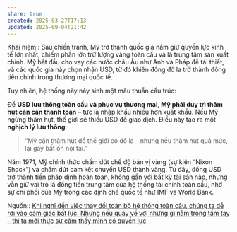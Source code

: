 ```yaml
---
share: true
created: 2025-03-27T17:13
updated: 2025-09-04T21:42
---
```

Khái niệm:: 
Sau chiến tranh, Mỹ trở thành quốc gia nắm giữ quyền lực kinh tế lớn nhất, chiếm phần lớn trữ lượng vàng toàn cầu và là trung tâm sản xuất chính. Mỹ bắt đầu cho vay các nước châu Âu như Anh và Pháp để tái thiết, và các quốc gia này chọn nhận USD, từ đó khiến đồng đô la trở thành đồng tiền chính trong thương mại quốc tế.
 

Tuy nhiên, hệ thống này nảy sinh một mâu thuẫn cấu trúc:

Để **USD lưu thông toàn cầu và phục vụ thương mại**, **Mỹ phải duy trì thâm hụt cán cân thanh toán** – tức là nhập khẩu nhiều hơn xuất khẩu. Nếu Mỹ ngừng thâm hụt, thế giới sẽ thiếu USD để giao dịch. Điều này tạo ra một **nghịch lý lưu thông**:

> “Mỹ cần thâm hụt để thế giới có đô la – nhưng nếu thâm hụt quá mức, lại gây bất ổn nội tại.”

Năm 1971, Mỹ chính thức chấm dứt chế độ bản vị vàng (sự kiện “Nixon Shock”) và chấm dứt cam kết chuyển USD thành vàng. Từ đây, đồng USD trở thành tiền pháp định hoàn toàn, không gắn với bất kỳ tài sản nào, nhưng vẫn giữ vai trò là đồng tiền trung tâm của hệ thống tài chính toàn cầu, nhờ sự chi phối của Mỹ trong các định chế quốc tế như IMF và World Bank.

Nguồn:: [Khi nghĩ đến việc thay đổi toàn bộ hệ thống toàn cầu, chúng ta dễ rơi vào cảm giác bất lực. Nhưng nếu quay về với những gì nằm trong tầm tay – thì ta mới thực sự cảm thấy mình có quyền lực](https://www.vcil.community/post/chieu-phim-hcm-21052025)